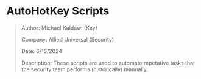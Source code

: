 # AutoHotKey Scripts 

> Author: Michael Kaldawi (Kay)
> 
> Company: Allied Universal (Security)
> 
> Date: 6/16/2024
> 
> Description: These scripts are used to automate repetative tasks that the security team performs (historically) manually.

